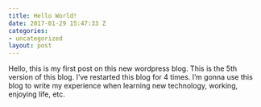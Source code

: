 ```yaml
---
title: Hello World!
date: 2017-01-29 15:47:33 Z
categories:
- uncategorized
layout: post
---
```


Hello, this is my first post on this new wordpress blog. This is the 5th version of this blog. I’ve restarted this blog for 4 times. I’m gonna use this blog to write my experience when learning new technology, working, enjoying life, etc.